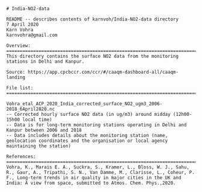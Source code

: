 	# India-NO2-data

	README -- describes contents of karnvoh/India-NO2-data directory
	7 April 2020
	Karn Vohra
	karnvohra@gmail.com

	Overview: 
	============================================================================
	This directory contains the surface NO2 data from the monitoring stations in Delhi and Kanpur.

	Source: https://app.cpcbccr.com/ccr/#/caaqm-dashboard-all/caaqm-landing

	File list:
	============================================================================

	Vohra_etal_ACP_2020_India_corrected_surface_NO2_ugm3_2006-2018_6April2020.nc
  	-- Corrected hourly surface NO2 data (in ug/m3) around midday (12h00-15h00 local time)
  	-- Data is for long-term monitoring stations operating in Delhi and Kanpur between 2006 and 2018
  	-- Data includes details about the monitoring station (name, geolocation coordinates and the organisation or local agency maintaining the station)

	References: 
	============================================================================
	Vohra, K., Marais E. A., Suckra, S., Kramer, L., Bloss, W. J., Sahu, R., Gaur, A., Tripathi, S. N., Van Damme, M., Clarisse, L., Coheur, P. F., Long-term trends in air quality in major cities in the UK and India: A view from space, submitted to Atmos. Chem. Phys.,2020.
